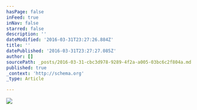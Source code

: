 ```yaml
---
hasPage: false
inFeed: true
inNav: false
starred: false
description: ''
dateModified: '2016-03-31T23:27:26.884Z'
title: ''
datePublished: '2016-03-31T23:27:27.085Z'
author: []
sourcePath: _posts/2016-03-31-cbc3d978-9289-4f2a-a005-03bc6c2f804a.md
published: true
_context: 'http://schema.org'
_type: Article

---
```

![](https://the-grid-user-content.s3-us-west-2.amazonaws.com/92655042-3fb0-4bc6-9c19-d67d46fbf28f.jpg)